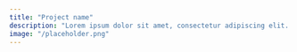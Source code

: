 ```yaml
---
title: "Project name"
description: "Lorem ipsum dolor sit amet, consectetur adipiscing elit..."
image: "/placeholder.png"
---
```


